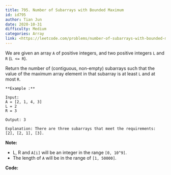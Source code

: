 ```yaml
---
title: 795. Number of Subarrays with Bounded Maximum
id: id795
author: Tian Jun
date: 2020-10-31
difficulty: Medium
categories: Array
link: <https://leetcode.com/problems/number-of-subarrays-with-bounded-maximum/description/>
---
```


We are given an array `A` of positive integers, and two positive integers `L`
and `R` (`L <= R`).

Return the number of (contiguous, non-empty) subarrays such that the value of
the maximum array element in that subarray is at least `L` and at most `R`.
            **Example :**    
	Input:     A = [2, 1, 4, 3]    L = 2    R = 3    
	Output: 3    
	Explanation: There are three subarrays that meet the requirements: [2], [2, 1], [3].    

**Note:**

  * L, R  and `A[i]` will be an integer in the range `[0, 10^9]`.
  * The length of `A` will be in the range of `[1, 50000]`.


**Code:**

